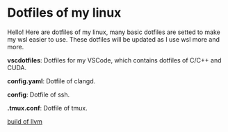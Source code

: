# Dotfiles of my linux

Hello! Here are dotfiles of my linux, many basic dotfiles are setted to make my wsl easier to use. These dotfiles will be updated as I use wsl more and more.

**vscdotfiles**: Dotfiles for my VSCode, which contains dotfiles of C/C++ and CUDA.

**config.yaml**: Dotfile of clangd.

**config**: Dotfile of ssh.

**.tmux.conf**: Dotfile of tmux.

[build of llvm](./vscdotfiles/C/README.md)
